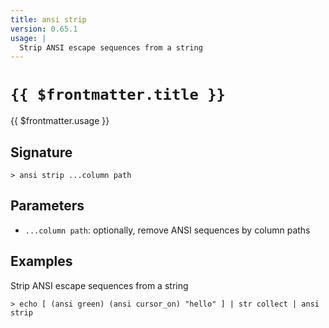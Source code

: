 ```yaml
---
title: ansi strip
version: 0.65.1
usage: |
  Strip ANSI escape sequences from a string
---
```


# <code>{{ $frontmatter.title }}</code>

<div style='white-space: pre-wrap;'>{{ $frontmatter.usage }}</div>

## Signature

```> ansi strip ...column path```

## Parameters

 -  `...column path`: optionally, remove ANSI sequences by column paths

## Examples

Strip ANSI escape sequences from a string
```shell
> echo [ (ansi green) (ansi cursor_on) "hello" ] | str collect | ansi strip
```
